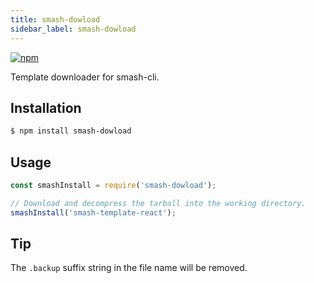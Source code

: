 ```yaml
---
title: smash-dowload
sidebar_label: smash-dowload
---
```


<a class="link-npm-version" href="https://www.npmjs.com/package/smash-dowload" target="_blank" title="npm">
    <img src="https://img.shields.io/npm/v/smash-dowload" alt="npm"/>
</a>

Template downloader for smash-cli.

## Installation

```bash
$ npm install smash-dowload
```

## Usage

```javascript
const smashInstall = require('smash-dowload');

// Download and decompress the tarball into the working directory.
smashInstall('smash-template-react');
```

## Tip

The `.backup` suffix string in the file name will be removed.
